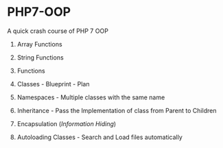 # PHP7-OOP
A quick crash course of PHP 7 OOP

1. Array Functions

2. String Functions

3. Functions

4. Classes - Blueprint - Plan

5. Namespaces - Multiple classes with the same name 

6. Inheritance - Pass the Implementation of class from Parent to Children

7. Encapsulation (_Information Hiding_)

8. Autoloading Classes - Search and Load files automatically

